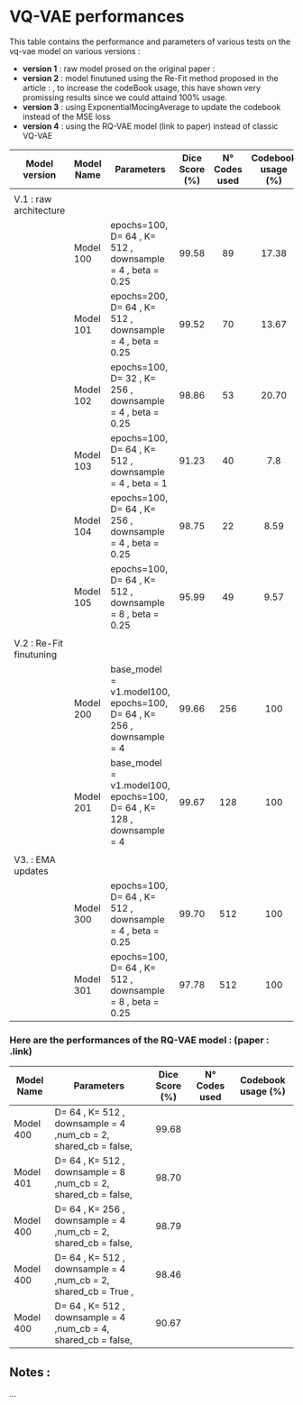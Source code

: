 # VQ-VAE performances 

This table contains the performance and parameters of various tests on the vq-vae model on various versions :
* **version 1** : raw model prosed on the original paper : 
* **version 2** : model finutuned using the Re-Fit method proposed in the article : , to increase the codeBook usage, this have shown very promissing results since we could attaind 100% usage.
* **version 3** : using ExponentialMocingAverage to update the codebook instead of the MSE loss
* **version 4** : using the RQ-VAE model (link to paper) instead of classic VQ-VAE


|Model version     | Model Name       | Parameters                        | Dice Score (%) | N° Codes used | Codebook usage (%) |
|------------------|------------------|-----------------------------------|:--------------:|:-------------:|:------------------:|
|||||||
|V.1 : raw architecture |
|| Model 100            | epochs=100, D= 64    , K= 512    , downsample = 4 , beta = 0.25         | 99.58           |  89   | 17.38      |
|| Model 101            | epochs=200, D= 64    , K= 512    , downsample = 4 , beta = 0.25         | 99.52           |  70   | 13.67      |
|| Model 102            | epochs=100, D= 32    , K= 256    , downsample = 4 , beta = 0.25         | 98.86           |  53   | 20.70      |
|| Model 103            | epochs=100, D= 64    , K= 512    , downsample = 4 , beta = 1            | 91.23           |  40   | 7.8        |
|| Model 104            | epochs=100, D= 64    , K= 256    , downsample = 4 , beta = 0.25         | 98.75           |  22   | 8.59       |         
|| Model 105            | epochs=100, D= 64    , K= 512    , downsample = 8 , beta = 0.25         | 95.99           |  49   | 9.57       |
|||||||
|V.2 : Re-Fit finutuning |
|| Model 200            | base_model = v1.model100, epochs=100, D= 64    , K= 256    , downsample = 4     | 99.66   | 256    | 100       |
|| Model 201            | base_model = v1.model100, epochs=100, D= 64    , K= 128    , downsample = 4     | 99.67   | 128    | 100       |
|||||||
|V3. : EMA updates
|| Model 300            | epochs=100, D= 64    , K= 512    , downsample = 4 , beta = 0.25         | 99.70           |  512   | 100      |
|| Model 301            | epochs=100, D= 64    , K= 512    , downsample = 8 , beta = 0.25         | 97.78           |  512   | 100      |



### Here are the performances of the RQ-VAE model : (paper : .link)

| Model Name       | Parameters                        | Dice Score (%) | N° Codes used | Codebook usage (%) |
|------------------|-----------------------------------|:--------------:|:-------------:|:------------------:|
| Model 400        |D= 64    , K= 512    , downsample = 4 ,num_cb = 2, shared_cb = false,          |99.68   |  |
| Model 401        |D= 64    , K= 512    , downsample = 8 ,num_cb = 2, shared_cb = false,          |98.70   |  |
| Model 400        |D= 64    , K= 256    , downsample = 4 ,num_cb = 2, shared_cb = false,          |98.79   |  |
| Model 400        |D= 64    , K= 512    , downsample = 4 ,num_cb = 2, shared_cb = True ,          |98.46   |  |
| Model 400        |D= 64    , K= 512    , downsample = 4 ,num_cb = 4, shared_cb = false,          |90.67   |  |











## Notes : 
...
